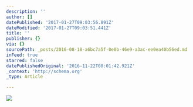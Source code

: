 ```yaml
---
description: ''
author: []
datePublished: '2017-01-27T09:03:56.891Z'
dateModified: '2017-01-27T09:03:51.441Z'
title: ''
publisher: {}
via: {}
sourcePath: _posts/2016-08-18-a6bc7a5f-0e0b-46e9-a3ac-ee0ea40b56ed.md
inFeed: true
starred: false
datePublishedOriginal: '2016-11-22T08:01:42.921Z'
_context: 'http://schema.org'
_type: Article

---
```

![](https://the-grid-user-content.s3-us-west-2.amazonaws.com/7efd3ede-cb3b-4770-a108-33d800fa32ed.jpg)